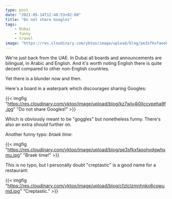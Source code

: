```yaml
---
type: post
date: "2021-05-14T12:48:53+02:00"
title: "Do not share Googles"
tags:
    - Dubai
    - funny
    - travel
image: "https://res.cloudinary.com/yktoo/image/upload/blog/pe3sfkxfaoohvdgwhxmu.jpg"
---
```


We're just back from the UAE. In Dubai all boards and announcements are bilingual, in Arabic and English. And it's worth noting English there is quite decent compared to other non-English countries.

Yet there is a blunder now and then.

<!--more-->

Here's a board in a waterpark which discourages sharing Googles:

{{< imgfig "https://res.cloudinary.com/yktoo/image/upload/blog/kz7wlv4i0liccypeha9f.jpg" "Do not share Googles!" >}}

Which is obviously meant to be "goggles" but nonetheless funny. There's also an extra *should* further on.

Another funny typo: *braek time*:

{{< imgfig "https://res.cloudinary.com/yktoo/image/upload/blog/pe3sfkxfaoohvdgwhxmu.jpg" "Braek time!" >}}

This is no typo, but I personally doubt "creptastic" is a good name for a restaurant:

{{< imgfig "https://res.cloudinary.com/yktoo/image/upload/blog/cfzlclzmnhnko6cowumd.jpg" "Creptastic." >}}
